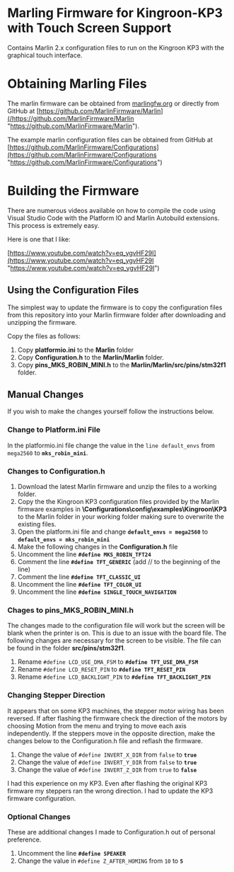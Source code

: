 # Marling Firmware for Kingroon-KP3 with Touch Screen Support
Contains Marlin 2.x configuration files to run on the Kingroon KP3 with the graphical touch interface.

# Obtaining Marling Files
The marlin firmware can be obtained from [marlingfw.org](https://marlingfw.org "marlingfw.org") or directly from GitHub at [https://github.com/MarlinFirmware/Marlin](/https://github.com/MarlinFirmware/Marlin "https://github.com/MarlinFirmware/Marlin").

The example marlin configuration files can be obtained from GitHub at [https://github.com/MarlinFirmware/Configurations](https://github.com/MarlinFirmware/Configurations "https://github.com/MarlinFirmware/Configurations")

# Building the Firmware
There are numerous videos available on how to compile the code using Visual Studio Code with the Platform IO and Marlin Autobuild extensions. This process is extremely easy.

Here is one that I like:

[https://www.youtube.com/watch?v=eq_ygvHF29I](https://www.youtube.com/watch?v=eq_ygvHF29I "https://www.youtube.com/watch?v=eq_ygvHF29I")

## Using the Configuration Files
The simplest way to update the firmware is to copy the configuration files from this repository into your Marlin firmware folder after downloading and unzipping the firmware.

Copy the files as follows:
1. Copy **platformio.ini** to the **Marlin** folder
2. Copy **Configuration.h** to the **Marlin/Marlin** folder.
3. Copy **pins_MKS_ROBIN_MINI.h** to the **Marlin/Marlin/src/pins/stm32f1** folder.

## Manual Changes
If you wish to make the changes yourself follow the instructions below.

### Change to Platform.ini File
In the platformio.ini file change the value in the `line default_envs` from `mega2560` to **`mks_robin_mini`**.

### Changes to Configuration.h
1. Download the latest Marlin firmware and unzip the files to a working folder.
2. Copy the the Kingroon KP3 configuration files provided by the Marlin firmware examples in **\Configurations\config\examples\Kingroon\KP3** to the Marlin folder in your working folder making sure to overwrite the existing files.
3. Open the platform.ini file and change **`default_envs = mega2560`** to **`default_envs = mks_robin_mini`**
4. Make the following changes in the **Configuration.h** file
5. Uncomment the line **`#define MKS_ROBIN_TFT24`**
6. Comment the line **`#define TFT_GENERIC`** (add // to the beginning of the line)
7. Comment the line **`#define TFT_CLASSIC_UI`**
8. Uncomment the line **`#define TFT_COLOR_UI`**
9. Uncomment the line **`#define SINGLE_TOUCH_NAVIGATION`**

### Chages to pins_MKS_ROBIN_MINI.h
The changes made to the configuration file will work but the screen will be blank when the printer is on. This is due to an issue with the board file. The following changes are necessary for the screen to be visible. The file can be found in the folder **src/pins/stm32f1**.

1. Rename `#define LCD_USE_DMA_FSM` to **`#define TFT_USE_DMA_FSM`**
2. Rename `#define LCD_RESET_PIN` to **`#define TFT_RESET_PIN`**
3. Rename `#define LCD_BACKLIGHT_PIN` to **`#define TFT_BACKLIGHT_PIN`**

### Changing Stepper Direction
It appears that on some KP3 machines, the stepper motor wiring has been reversed. If after flashing the firmware check the direction of the motors by choosing Motion from the menu and trying to move each axis independently. If the steppers move in the opposite direction, make the changes below to the Configuration.h file and reflash the firmware.

1. Change the value of `#define INVERT_X_DIR` from `false` to **`true`**
2. Change the value of `#define INVERT_Y_DIR` from `false` to **`true`**
3. Change the value of `#define INVERT_Z_DIR` from `true` to **`false`**

I had this experience on my KP3. Even after flashing the original KP3 firmware my steppers ran the wrong direction. I had to update the KP3 firmware configuration.

### Optional Changes

These are additional changes I made to Configuration.h out of personal preference.

1. Uncomment the line **`#define SPEAKER`**
2. Change the value in `#define Z_AFTER_HOMING` from `10` to **`5`**
